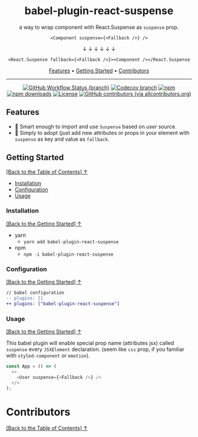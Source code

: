 <div align="center">

<h1 id="toc">babel-plugin-react-suspense</h1>

<p>a way to wrap component with React.Suspense as <code>suspense</code> prop.</p>

`<Component suspense={<Fallback />} />`

↓ ↓ ↓ ↓ ↓ ↓

`<React.Suspense fallback={<Fallback />}><Component /></React.Suspense`

<p align="center">
  <a href="#features">Features</a>  • 
  <a href="#getting-started">Getting Started</a>  • 
  <a href="#contributors">Contributors</a> 
</p>

</div>

---

<div align="center">

<!-- prettier-ignore-start -->

[![GitHub Workflow Status (branch)](https://img.shields.io/github/workflow/status/r17x/babel-plugin-react-suspense/release/main)](https://github.com/r17x/babel-plugin-react-suspense/actions/workflows/release.yml?query=branch%3Amain+)
[![Codecov branch](https://img.shields.io/codecov/c/github/r17x/babel-plugin-react-suspense/main)](https://app.codecov.io/gh/r17x/babel-plugin-react-suspense)
[![npm](https://img.shields.io/npm/v/babel-plugin-react-suspense)](https://www.npmjs.com/package/babel-plugin-react-suspense/v/latest)
[![npm downloads](https://img.shields.io/npm/dw/babel-plugin-react-suspense)](https://www.npmjs.com/package/babel-plugin-react-suspense/v/latest)
[![License](https://img.shields.io/github/license/r17x/babel-plugin-react-suspense)](https://github.com/r17x/babel-plugin-react-suspense/blob/main/LICENSE)
[![GitHub contributors (via allcontributors.org)](https://img.shields.io/github/all-contributors/r17x/babel-plugin-react-suspense/main)](https://github.com/r17x/babel-plugin-react-suspense#contributors)

<!-- prettier-ignore-end -->

</div>

## Features

- 🤖 Smart enough to import and use `Suspense` based on _user_ source.
- 🌟 Simply to adopt (just add new attributes or props in your element with `suspense` as key and value as `fallback`.

## Getting Started

[\[Back to the Table of Contents\] ↑](#toc)

- [Installation](#installation)
- [Configuration](#configuration)
- [Usage](#usage)

### Installation

[\[Back to the Getting Started\] ↑](#getting-started)

- yarn
  - `yarn add babel-plugin-react-suspense`
- npm
  - `npm -i babel-plugin-react-suspense`

### Configuration

[\[Back to the Getting Started\] ↑](#getting-started)

```diff
// babel configuration
-- plugins: []
++ plugins: ["babel-plugin-react-suspense"]
```

### Usage

[\[Back to the Getting Started\] ↑](#getting-started)

This babel plugin will enable special prop name (attributes jsx) called `suspense` every `JSXElement` declaration. (seem like `css` prop, if you familiar with `styled-component` or `emotion`).

```javascript
const App = () => (
  <>
    <User suspense={<Fallback />} />
  </>
);
```

# Contributors

[\[Back to the Table of Contents\] ↑](#toc)

<!-- ALL-CONTRIBUTORS-LIST:START - Do not remove or modify this section -->
<!-- prettier-ignore-start -->
<!-- markdownlint-disable -->

<!-- markdownlint-restore -->
<!-- prettier-ignore-end -->

<!-- ALL-CONTRIBUTORS-LIST:END -->
